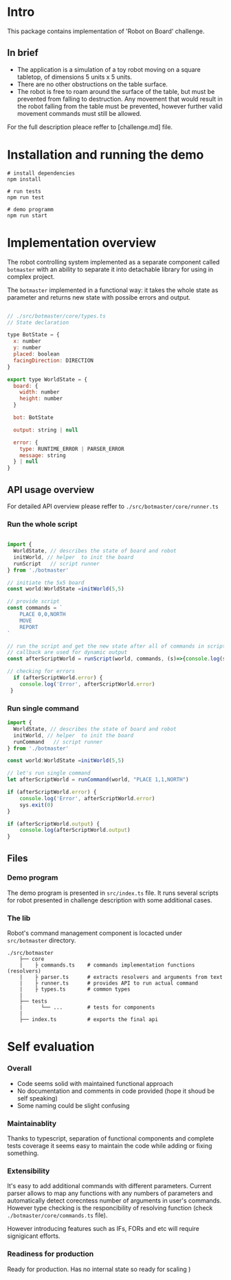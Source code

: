 # Intro

This package contains implementation of 'Robot on Board' challenge.
## In brief

* The application is a simulation of a toy robot moving on a square tabletop, of dimensions 5 units x 5 units.
* There are no other obstructions on the table surface.
* The robot is free to roam around the surface of the table, but must be prevented from falling to destruction. Any movement that would result in the robot falling from the table must be prevented, however further valid movement commands must still be allowed. 

For the full description pleace reffer to [challenge.md] file.


# Installation and running the demo 

```shell
# install dependencies
npm install

# run tests
npm run test 

# demo programm
npm run start
```
# Implementation overview

The robot controlling system implemented as a separate component called ```botmaster```  with an ability to separate it into detachable library for using in complex project. 

The ```botmaster``` implemented in a functional way: it takes the whole state as parameter and returns new state with possibe errors and output.

```javascript

// ./src/botmaster/core/types.ts
// State declaration 

type BotState = {
  x: number
  y: number
  placed: boolean
  facingDirection: DIRECTION
}

export type WorldState = {
  board: {
    width: number
    height: number
  }

  bot: BotState

  output: string | null

  error: {
    type: RUNTIME_ERROR | PARSER_ERROR
    message: string
  } | null
}

```


## API usage overview

For detailed API overview please reffer to ```./src/botmaster/core/runner.ts```

### Run the whole script 

```javascript

import {
  WorldState, // describes the state of board and robot
  initWorld, // helper  to init the board
  runScript   // script runner 
} from './botmaster'

// initiate the 5x5 board
const world:WorldState =initWorld(5,5) 

// provide script
const commands = `
    PLACE 0,0,NORTH
    MOVE
    REPORT
`

// run the script and get the new state after all of commands in script
// callback are used for dynamic output
const afterScriptWorld = runScript(world, commands, (s)=>{console.log(s)})

// checking for errors
  if (afterScriptWorld.error) {
    console.log('Error', afterScriptWorld.error)
 }

```

### Run single command 

```javascript
import {
  WorldState, // describes the state of board and robot
  initWorld, // helper  to init the board
  runCommand   // script runner 
} from './botmaster'

const world:WorldState =initWorld(5,5) 

// let's run single command
let afterScriptWorld = runCommand(world, "PLACE 1,1,NORTH")

if (afterScriptWorld.error) {
    console.log('Error', afterScriptWorld.error)
    sys.exit(0)
}

if (afterScriptWorld.output) {
    console.log(afterScriptWorld.output)
}

```

## Files

###  Demo program

The demo program is presented in ```src/index.ts``` file. It runs several scripts for robot presented in challenge description with some additional cases. 


### The lib

Robot's command management component is locacted under ```src/botmaster``` directory. 
```
./src/botmaster
    ├── core
    |    ├ commands.ts    # commands implementation functions (resolvers)  
    |    ├ parser.ts      # extracts resolvers and arguments from text
    |    ├ runner.ts      # provides API to run actual command
    |    ├ types.ts       # common types 
    |
    ├── tests 
    |      └── ...        # tests for components
    |
    ├── index.ts          # exports the final api 

```

# Self evaluation
### Overall
- Code seems solid with maintained functional approach
- No documentation and comments in code provided (hope it shoud be self speaking)
- Some naming could be slight confusing
   

### Maintainablity
Thanks to typescript, separation of functional components and complete tests coverage it seems easy to maintain the code while adding or fixing something. 

### Extensibility

It's easy to add additional commands with different parameters. Current parser allows to map any functions with any numbers of parameters and automatically detect corecntess  number of arguments in user's commands. However type checking is the responcibility of resolving function (check ```./botmaster/core/commands.ts``` file).  

However introducing features such as IFs, FORs and etc will require signigicant efforts. 

### Readiness for production 
Ready for production. Has no internal state so ready for scaling ) 


## 













